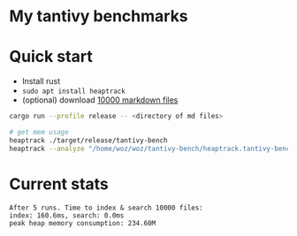 # My tantivy benchmarks

# Quick start
- Install rust
- `sudo apt install heaptrack`
- (optional) download [10000 markdown files](https://github.com/Zettelkasten-Method/10000-markdown-files)

```sh
cargo run --profile release -- <directory of md files>

# get mem usage
heaptrack ./target/release/tantivy-bench
heaptrack --analyze "/home/woz/woz/tantivy-bench/heaptrack.tantivy-bench.45181.zst"
```

# Current stats
```
After 5 runs. Time to index & search 10000 files:
index: 160.6ms, search: 0.0ms
peak heap memory consumption: 234.60M
```